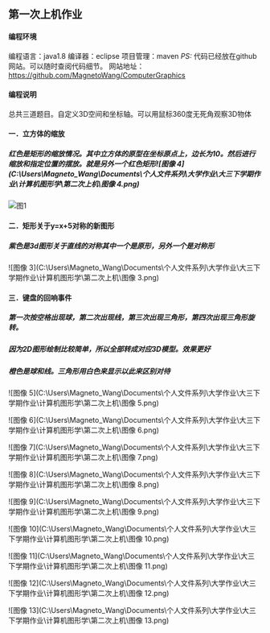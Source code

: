 ## 第一次上机作业
#### 编程环境

编程语言：java1.8
编译器：eclipse
项目管理：maven
*PS:*
代码已经放在github网站。可以随时查阅代码细节。
网站地址：https://github.com/MagnetoWang/ComputerGraphics

#### 编程说明

总共三道题目。自定义3D空间和坐标轴。可以用鼠标360度无死角观察3D物体

#### 一．立方体的缩放

##### 红色是矩形的缩放情况。其中立方体的原型在坐标原点上，边长为10。然后进行缩放和指定位置的摆放。就是另外一个红色矩形![图像 4](C:\Users\Magneto_Wang\Documents\个人文件系列\大学作业\大三下学期作业\计算机图形学\第二次上机\图像 4.png)

![图1](C:\Users\Magneto_Wang\Documents\个人文件系列\大学作业\大三下学期作业\计算机图形学\第二次上机\图1.png)





#### 二．矩形关于y=x+5对称的新图形
##### 紫色是3d图形关于直线的对称其中一个是原形，另外一个是对称形

![图像 3](C:\Users\Magneto_Wang\Documents\个人文件系列\大学作业\大三下学期作业\计算机图形学\第二次上机\图像 3.png)








#### 三．键盘的回响事件
##### 第一次按空格出现球，第二次出现线，第三次出现三角形，第四次出现三角形旋转。
##### 因为2D图形绘制比较简单，所以全部转成对应3D模型。效果更好

##### 橙色是球和线。三角形用白色来显示以此来区别对待

![图像 5](C:\Users\Magneto_Wang\Documents\个人文件系列\大学作业\大三下学期作业\计算机图形学\第二次上机\图像 5.png)



![图像 6](C:\Users\Magneto_Wang\Documents\个人文件系列\大学作业\大三下学期作业\计算机图形学\第二次上机\图像 6.png)



![图像 7](C:\Users\Magneto_Wang\Documents\个人文件系列\大学作业\大三下学期作业\计算机图形学\第二次上机\图像 7.png)





![图像 8](C:\Users\Magneto_Wang\Documents\个人文件系列\大学作业\大三下学期作业\计算机图形学\第二次上机\图像 8.png)



![图像 9](C:\Users\Magneto_Wang\Documents\个人文件系列\大学作业\大三下学期作业\计算机图形学\第二次上机\图像 9.png)





![图像 10](C:\Users\Magneto_Wang\Documents\个人文件系列\大学作业\大三下学期作业\计算机图形学\第二次上机\图像 10.png)





![图像 11](C:\Users\Magneto_Wang\Documents\个人文件系列\大学作业\大三下学期作业\计算机图形学\第二次上机\图像 11.png)





![图像 12](C:\Users\Magneto_Wang\Documents\个人文件系列\大学作业\大三下学期作业\计算机图形学\第二次上机\图像 12.png)



![图像 13](C:\Users\Magneto_Wang\Documents\个人文件系列\大学作业\大三下学期作业\计算机图形学\第二次上机\图像 13.png)